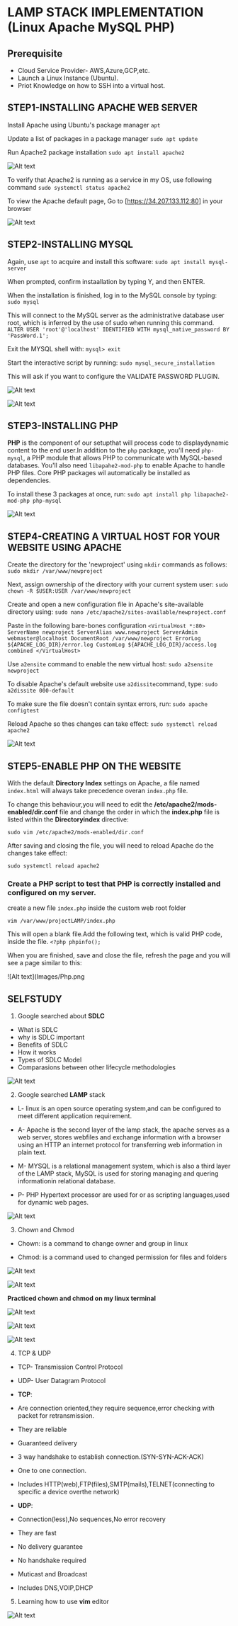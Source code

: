 # LAMP STACK IMPLEMENTATION (Linux Apache MySQL PHP)

## Prerequisite
- Cloud Service Provider- AWS,Azure,GCP,etc.
- Launch a Linux Instance (Ubuntu).
- Priot Knowledge on how to SSH into a virtual host.


## STEP1-INSTALLING APACHE WEB SERVER

Install Apache using Ubuntu's package manager
`apt`

Update a list of packages in a package manager
`sudo apt update`

Run Apache2 package installation
`sudo apt install apache2`

![Alt text](<Images/Apache install.png>)

To verify that Apache2 is running as a service in my OS, use following command 
`sudo systemctl status apache2`

To view the Apache default page, Go to [https://34.207.133.112:80] in your browser

![Alt text](Images/APACHE2.png)


## STEP2-INSTALLING MYSQL

Again, use `apt` to acquire and install this software:
`sudo apt install mysql-server`

When prompted, confirm instaallation by typing Y, and then ENTER.

When the installation is finished, log in to the MySQL console by typing:
`sudo mysql`

This will connect to the MySQL server as the administrative database user root, which is inferred by the use of sudo when running this command.
 `ALTER USER 'root'@'localhost' IDENTIFIED WITH mysql_native_password BY 'PassWord.1';`

 Exit the MYSQL shell with:
 `mysql> exit`

 Start the interactive script by running:
 `sudo mysql_secure_installation`

 This will ask if you want to configure the VALIDATE PASSWORD PLUGIN.

 ![Alt text](<Images/install mysql.png>)

![Alt text](Images/Mysql2.png)


## STEP3-INSTALLING PHP

**PHP** is the component of our setupthat will process code to displaydynamic content to the end user.In addition to the `php` package,
you'll need `php-mysql`, a PHP module that allows PHP to communicate with MySQL-based databases. You'll also need `libapahe2-mod-php` to enable Apache to handle PHP files. Core PHP packages wil automatically be installed as dependencies.

To install these 3 packages at once, run:
`sudo apt install php libapache2-mod-php php-mysql`

![Alt text](<Images/Installing php.png>)


## STEP4-CREATING A VIRTUAL HOST FOR YOUR WEBSITE USING APACHE

Create the directory for the 'newproject' using `mkdir` commands as follows:
`sudo mkdir /var/www/newproject`

Next, assign ownership of the directory with your current system user:
`sudo chown -R $USER:USER /var/www/newproject`

Create and open a new configuration file in Apache's site-available directory using:
`sudo nano /etc/apache2/sites-available/newproject.conf`

Paste in the following bare-bones configuration
`<VirtualHost *:80>
ServerName newproject
ServerAlias www.newproject
ServerAdmin webmaster@localhost
DocumentRoot /var/www/newproject
ErrorLog ${APACHE_LOG_DIR}/error.log
CustomLog ${APACHE_LOG_DIR}/access.log combined
</VirtualHost>`

Use `a2ensite` command to enable the new virtual host:
`sudo a2sensite newproject`

To disable Apache's default website use `a2dissite`command, type:
`sudo a2dissite 000-default`

To make sure the file doesn't contain syntax errors, run:
`sudo apache configtest`

Reload Apache so thes changes can take effect:
`sudo systemctl reload apache2`

![Alt text](<Images/Creating a virtual host for my website using apache.png>)

## STEP5-ENABLE PHP ON THE WEBSITE

With the default **Directory Index** settings on Apache, a file named `index.html` will always take precedence overan `index.php` file.

To change this behaviour,you will need to edit the **/etc/apache2/mods-enabled/dir.conf** file and change the order in which the **index.php** file is listed within the **Directoryindex** directive:

`sudo vim /etc/apache2/mods-enabled/dir.conf`

After saving and closing the file, you will need to reload Apache do 
the changes take effect:

`sudo systemctl reload apache2`

### Create a PHP script to test that PHP is correctly installed and configured on my server.

create a new file `index.php` inside the custom web root folder

`vim /var/www/projectLAMP/index.php`

This will open a blank file.Add the following text, which is valid PHP code, inside the file.
`<?php
phpinfo();`

When you are finished, save and close the file, refresh the page and you will see a page similar to this:

![Alt text](Images/Php.png


## SELFSTUDY


1. Google searched about **SDLC**
 
- What is SDLC
- why is SDLC important
- Benefits of SDLC
- How it works
- Types of SDLC Model
- Comparasions between other lifecycle methodologies

![Alt text](<Images/Learning LAMP.png>)


2. Google searched **LAMP** stack

- L- linux is an open source operating system,and can be configured to meet different application requirement.

- A- Apache is the second layer of the lamp stack, the apache serves as a web server, stores webfiles and exchange information with a browser using an HTTP an internet protocol for transferring web information in plain text.

- M- MYSQL is a relational management system, which is also a third layer of the LAMP stack, MySQL is used for storing managing and quering informationin relational database.

- P- PHP Hypertext processor are used for or as scripting languages,used for dynamic web pages.

![Alt text](<Images/Learning LAMP.png>)


3. Chown and Chmod 

- Chown: is a command to change owner and group in linux 

- Chmod: is a command used to changed permission for files and folders

![Alt text](<Images/learning Chown.png>)

![Alt text](<Images/Learning chmod.png>)

**Practiced chown and chmod on my linux terminal**

![Alt text](Images/chown.png)

![Alt text](<Images/chmod g+rw filename3.txt.png>)

![Alt text](<Images/Chmod a-rwx.png>)


4. TCP & UDP

- TCP- Transmission Control Protocol

- UDP- User Datagram Protocol

- **TCP**: 
 - Are connection oriented,they require sequence,error checking with packet for retransmission.
 - They are reliable
 - Guaranteed delivery
 - 3 way handshake to establish connection.(SYN-SYN-ACK-ACK)
 - One to one connection.
 - Includes HTTP(web),FTP(files),SMTP(mails),TELNET(connecting to specific a device overthe network)

- **UDP**:
 - Connection(less),No sequences,No error recovery
 - They are fast
 - No delivery guarantee
 - No handshake required
 - Muticast and Broadcast
 - Includes DNS,VOIP,DHCP
 

5. Learning how to use **vim** editor

![Alt text](<Images/Vim editor.png>)